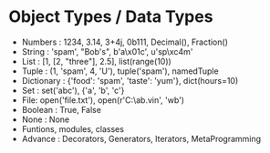 # Object Types / Data Types

- Numbers : 1234, 3.14, 3+4j, 0b111, Decimal(), Fraction()
- String : 'spam', "Bob's", b'a\x01c', u'sp\xc4m'
- List : [1, [2, "three"], 2.5], list(range(10))
- Tuple : (1, 'spam', 4, 'U'), tuple('spam'), namedTuple
- Dictionary : {'food': 'spam', 'taste': 'yum'}, dict(hours=10)
- Set : set('abc'), {'a', 'b', 'c'}
- File: open('file.txt'), open(r'C:\ab.vin', 'wb')
- Boolean : True, False
- None : None
- Funtions, modules, classes
- Advance : Decorators, Generators, Iterators, MetaProgramming
